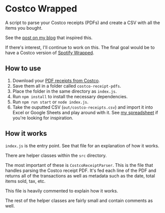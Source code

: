 # Costco Wrapped

A script to parse your Costco receipts (PDFs) and create a CSV with all the items you bought.

See the [post on my blog](https://www.pathtosimple.com/is-costco-membership-worth-it) that inspired this.

If there's interest, I'll continue to work on this. The final goal would be to have a Costco version
of [Spotify Wrapped](https://en.wikipedia.org/wiki/Spotify_Wrapped).

## How to use

1. Download your [PDF receipts from Costco](https://www.pathtosimple.com/is-costco-membership-worth-it#user-content-fn-6).
1. Save them all in a folder called `costco-receipt-pdfs`.
1. Place the folder in the same directory as `index.js`.
1. Run `npm install` to install the necessary dependencies.
1. Run `npm run start` or `node index.js`.
1. Take the ouputted CSV (`out/costco-receipts.csv`) and import it into Excel or Google Sheets and play around with it. See [my spreadsheet](https://docs.google.com/spreadsheets/d/1-fEhdeW133pcMtVP45fVvNoQeYeG_6Dw4gPUHJxiQ6E/edit?usp=sharing) if you're looking for inspiration.

## How it works

`index.js` is the entry point. See that file for an explanation of how it works.

There are helper classes within the `src` directory.

The most important of these is `CostcoReceiptParser`. This is the file that handles parsing
the Costco receipt PDF. It's fed each line of the PDF and returns all of the transactions as well as metadata such as the date, total items sold, tax, etc.

This file is heavily commented to explain how it works.

The rest of the helper classes are fairly small and contain comments as well.
